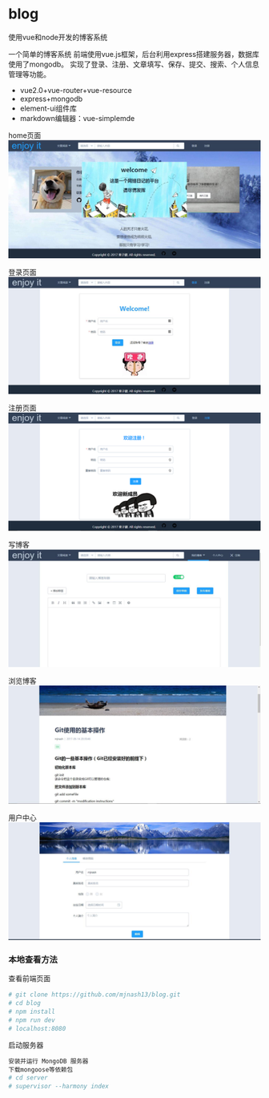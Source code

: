 # blog
使用vue和node开发的博客系统

一个简单的博客系统
前端使用vue.js框架，后台利用express搭建服务器，数据库使用了mongodb。
实现了登录、注册、文章填写、保存、提交、搜索、个人信息管理等功能。

 - vue2.0+vue-router+vue-resource
 - express+mongodb
 - element-ui组件库
 - markdown编辑器：vue-simplemde

home页面
![](https://github.com/mjnash13/blog/blob/master/previewImg/home.jpg)

登录页面
![](https://github.com/mjnash13/blog/blob/master/previewImg/login.jpg)

注册页面
![](https://github.com/mjnash13/blog/blob/master/previewImg/register.png)

写博客
![](https://github.com/mjnash13/blog/blob/master/previewImg/newblog.jpg)

浏览博客
![](https://github.com/mjnash13/blog/blob/master/previewImg/blogContent.jpg)

用户中心
![](https://github.com/mjnash13/blog/blob/master/previewImg/user.jpg)

### 本地查看方法

查看前端页面
``` bash
# git clone https://github.com/mjnash13/blog.git
# cd blog
# npm install
# npm run dev
# localhost:8080
```
启动服务器
``` bash
安装并运行 MongoDB 服务器
下载mongoose等依赖包
# cd server
# supervisor --harmony index
```

